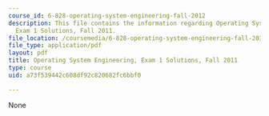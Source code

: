 ```yaml
---
course_id: 6-828-operating-system-engineering-fall-2012
description: This file contains the information regarding Operating System Engineering,
  Exam 1 Solutions, Fall 2011.
file_location: /coursemedia/6-828-operating-system-engineering-fall-2012/a73f539442c608df92c820682fc6bbf0_MIT6_828F12_q11_1_sol.pdf
file_type: application/pdf
layout: pdf
title: Operating System Engineering, Exam 1 Solutions, Fall 2011
type: course
uid: a73f539442c608df92c820682fc6bbf0

---
```

None